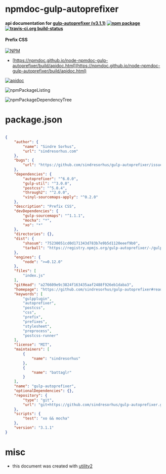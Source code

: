 # npmdoc-gulp-autoprefixer

#### api documentation for  [gulp-autoprefixer (v3.1.1)](https://github.com/sindresorhus/gulp-autoprefixer#readme)  [![npm package](https://img.shields.io/npm/v/npmdoc-gulp-autoprefixer.svg?style=flat-square)](https://www.npmjs.org/package/npmdoc-gulp-autoprefixer) [![travis-ci.org build-status](https://api.travis-ci.org/npmdoc/node-npmdoc-gulp-autoprefixer.svg)](https://travis-ci.org/npmdoc/node-npmdoc-gulp-autoprefixer)

#### Prefix CSS

[![NPM](https://nodei.co/npm/gulp-autoprefixer.png?downloads=true&downloadRank=true&stars=true)](https://www.npmjs.com/package/gulp-autoprefixer)

- [https://npmdoc.github.io/node-npmdoc-gulp-autoprefixer/build/apidoc.html](https://npmdoc.github.io/node-npmdoc-gulp-autoprefixer/build/apidoc.html)

[![apidoc](https://npmdoc.github.io/node-npmdoc-gulp-autoprefixer/build/screenCapture.buildCi.browser.%252Ftmp%252Fbuild%252Fapidoc.html.png)](https://npmdoc.github.io/node-npmdoc-gulp-autoprefixer/build/apidoc.html)

![npmPackageListing](https://npmdoc.github.io/node-npmdoc-gulp-autoprefixer/build/screenCapture.npmPackageListing.svg)

![npmPackageDependencyTree](https://npmdoc.github.io/node-npmdoc-gulp-autoprefixer/build/screenCapture.npmPackageDependencyTree.svg)



# package.json

```json

{
    "author": {
        "name": "Sindre Sorhus",
        "url": "sindresorhus.com"
    },
    "bugs": {
        "url": "https://github.com/sindresorhus/gulp-autoprefixer/issues"
    },
    "dependencies": {
        "autoprefixer": "^6.0.0",
        "gulp-util": "^3.0.0",
        "postcss": "^5.0.4",
        "through2": "^2.0.0",
        "vinyl-sourcemaps-apply": "^0.2.0"
    },
    "description": "Prefix CSS",
    "devDependencies": {
        "gulp-sourcemaps": "^1.1.1",
        "mocha": "*",
        "xo": "*"
    },
    "directories": {},
    "dist": {
        "shasum": "75230051cd0d171343d783b7e9b5d1120eeef9b0",
        "tarball": "https://registry.npmjs.org/gulp-autoprefixer/-/gulp-autoprefixer-3.1.1.tgz"
    },
    "engines": {
        "node": ">=0.12.0"
    },
    "files": [
        "index.js"
    ],
    "gitHead": "a276609e9c3824f163435aaf2488f926eb1daba3",
    "homepage": "https://github.com/sindresorhus/gulp-autoprefixer#readme",
    "keywords": [
        "gulpplugin",
        "autoprefixer",
        "postcss",
        "css",
        "prefix",
        "prefixes",
        "stylesheet",
        "preprocess",
        "postcss-runner"
    ],
    "license": "MIT",
    "maintainers": [
        {
            "name": "sindresorhus"
        },
        {
            "name": "battaglr"
        }
    ],
    "name": "gulp-autoprefixer",
    "optionalDependencies": {},
    "repository": {
        "type": "git",
        "url": "git+https://github.com/sindresorhus/gulp-autoprefixer.git"
    },
    "scripts": {
        "test": "xo && mocha"
    },
    "version": "3.1.1"
}
```



# misc
- this document was created with [utility2](https://github.com/kaizhu256/node-utility2)
